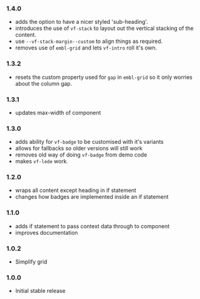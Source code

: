 ### 1.4.0

- adds the option to have a nicer styled 'sub-heading'.
- introduces the use of `vf-stack` to layout out the vertical stacking of the content.
- use `--vf-stack-margin--custom` to align things as required.
- removes use of `embl-grid` and lets `vf-intro` roll it's own.

### 1.3.2

- resets the custom property used for `gap` in `embl-grid` so it only worries about the column gap.

### 1.3.1

- updates max-width of component

### 1.3.0

- adds ability for `vf-badge` to be customised with it's variants
- allows for fallbacks so older versions will still work
- removes old way of doing `vf-badge` from demo code
- makes `vf-lede` work.

### 1.2.0

- wraps all content except heading in if statement
- changes how badges are implemented inside an if statement

### 1.1.0

- adds if statement to pass context data through to component
- improves documentation

### 1.0.2

- Simplify grid

### 1.0.0

- Initial stable release
